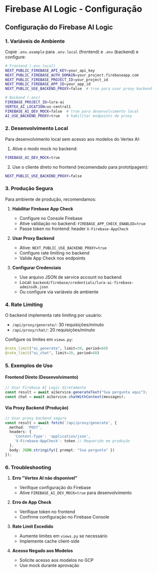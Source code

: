 # Firebase AI Logic - Configuração

## Configuração do Firebase AI Logic

### 1. Variáveis de Ambiente

Copie `.env.example` para `.env.local` (frontend) e `.env` (backend) e configure:

```bash
# Frontend (.env.local)
NEXT_PUBLIC_FIREBASE_API_KEY=your_api_key
NEXT_PUBLIC_FIREBASE_AUTH_DOMAIN=your_project.firebaseapp.com
NEXT_PUBLIC_FIREBASE_PROJECT_ID=your_project_id
NEXT_PUBLIC_FIREBASE_APP_ID=your_app_id
NEXT_PUBLIC_USE_BACKEND_PROXY=false  # true para usar proxy backend

# Backend (.env)
FIREBASE_PROJECT_ID=lura-ai
VERTEX_AI_LOCATION=us-central1
FIREBASE_AI_DEV_MOCK=false  # true para desenvolvimento local
AI_USE_BACKEND_PROXY=true   # habilitar endpoints de proxy
```

### 2. Desenvolvimento Local

Para desenvolvimento local sem acesso aos modelos do Vertex AI:

1. Ative o modo mock no backend:
```bash
FIREBASE_AI_DEV_MOCK=true
```

2. Use o cliente direto no frontend (recomendado para prototipagem):
```bash
NEXT_PUBLIC_USE_BACKEND_PROXY=false
```

### 3. Produção Segura

Para ambiente de produção, recomendamos:

1. **Habilitar Firebase App Check**
   - Configure no Console Firebase
   - Ative validação no backend: `FIREBASE_APP_CHECK_ENABLED=true`
   - Passe token no frontend: header `X-Firebase-AppCheck`

2. **Usar Proxy Backend**
   - Ative: `NEXT_PUBLIC_USE_BACKEND_PROXY=true`
   - Configure rate limiting no backend
   - Valide App Check nos endpoints

3. **Configurar Credenciais**
   - Use arquivo JSON de service account no backend
   - Local: `backend/firebase/credentials/lura-ai-firebase-adminsdk.json`
   - Ou configure via variáveis de ambiente

### 4. Rate Limiting

O backend implementa rate limiting por usuário:

- `/api/proxy/generate/`: 30 requisições/minuto
- `/api/proxy/chat/`: 20 requisições/minuto

Configure os limites em `views.py`:
```python
@rate_limit("ai_generate", limit=30, period=60)
@rate_limit("ai_chat", limit=20, period=60)
```

### 5. Exemplos de Uso

#### Frontend Direto (Desenvolvimento)
```typescript
// Usar Firebase AI Logic diretamente
const result = await aiService.generateText("Sua pergunta aqui");
const chat = await aiService.chatWithContext(messages);
```

#### Via Proxy Backend (Produção)
```typescript
// Usar proxy backend seguro
const result = await fetch('/api/proxy/generate', {
  method: 'POST',
  headers: {
    'Content-Type': 'application/json',
    'X-Firebase-AppCheck': token // Requerido em produção
  },
  body: JSON.stringify({ prompt: "Sua pergunta" })
});
```

### 6. Troubleshooting

1. **Erro "Vertex AI não disponível"**
   - Verifique configuração do Firebase
   - Ative `FIREBASE_AI_DEV_MOCK=true` para desenvolvimento

2. **Erro de App Check**
   - Verifique token no frontend
   - Confirme configuração no Firebase Console

3. **Rate Limit Excedido**
   - Aumente limites em `views.py` se necessário
   - Implemente cache client-side

4. **Acesso Negado aos Modelos**
   - Solicite acesso aos modelos no GCP
   - Use mock durante aprovação